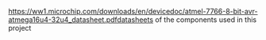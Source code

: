 https://ww1.microchip.com/downloads/en/devicedoc/atmel-7766-8-bit-avr-atmega16u4-32u4_datasheet.pdfdatasheets of the components used in this project

